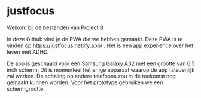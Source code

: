 # justfocus

Welkom bij de bestanden van Project B

In deze Github vind je de PWA die we hebben gemaakt. Deze PWA is te vinden op https://justfocus.netlify.app/ .
Het is een app experience over het leven met ADHD.

De app is geschaald voor een Samsung Galaxy A32 met een grootte van 6.5 inch scherm. Dit is momenteel het enige apparaat waarop de app fatsoenlijk zal werken. De schaling op andere telefoons zou in de toekomst nog gemaakt kunnen worden. Voor het prototype gebruiken we een schermgrootte.
